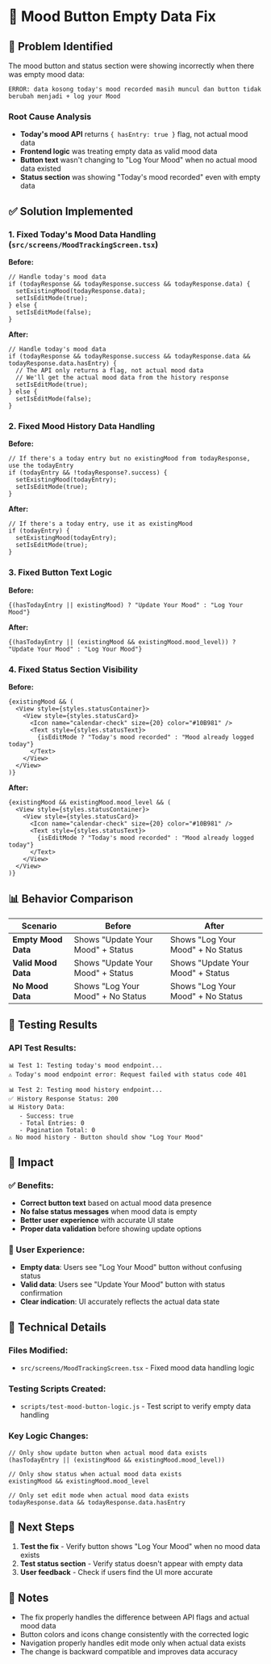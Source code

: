 # 🔧 Mood Button Empty Data Fix

## 🚨 Problem Identified

The mood button and status section were showing incorrectly when there was empty mood data:

```
ERROR: data kosong today's mood recorded masih muncul dan button tidak berubah menjadi + log your Mood
```

### Root Cause Analysis
- **Today's mood API** returns `{ hasEntry: true }` flag, not actual mood data
- **Frontend logic** was treating empty data as valid mood data
- **Button text** wasn't changing to "Log Your Mood" when no actual mood data existed
- **Status section** was showing "Today's mood recorded" even with empty data

## ✅ Solution Implemented

### 1. **Fixed Today's Mood Data Handling** (`src/screens/MoodTrackingScreen.tsx`)

**Before:**
```tsx
// Handle today's mood data
if (todayResponse && todayResponse.success && todayResponse.data) {
  setExistingMood(todayResponse.data);
  setIsEditMode(true);
} else {
  setIsEditMode(false);
}
```

**After:**
```tsx
// Handle today's mood data
if (todayResponse && todayResponse.success && todayResponse.data && todayResponse.data.hasEntry) {
  // The API only returns a flag, not actual mood data
  // We'll get the actual mood data from the history response
  setIsEditMode(true);
} else {
  setIsEditMode(false);
}
```

### 2. **Fixed Mood History Data Handling**

**Before:**
```tsx
// If there's a today entry but no existingMood from todayResponse, use the todayEntry
if (todayEntry && !todayResponse?.success) {
  setExistingMood(todayEntry);
  setIsEditMode(true);
}
```

**After:**
```tsx
// If there's a today entry, use it as existingMood
if (todayEntry) {
  setExistingMood(todayEntry);
  setIsEditMode(true);
}
```

### 3. **Fixed Button Text Logic**

**Before:**
```tsx
{(hasTodayEntry || existingMood) ? "Update Your Mood" : "Log Your Mood"}
```

**After:**
```tsx
{(hasTodayEntry || (existingMood && existingMood.mood_level)) ? "Update Your Mood" : "Log Your Mood"}
```

### 4. **Fixed Status Section Visibility**

**Before:**
```tsx
{existingMood && (
  <View style={styles.statusContainer}>
    <View style={styles.statusCard}>
      <Icon name="calendar-check" size={20} color="#10B981" />
      <Text style={styles.statusText}>
        {isEditMode ? "Today's mood recorded" : "Mood already logged today"}
      </Text>
    </View>
  </View>
)}
```

**After:**
```tsx
{existingMood && existingMood.mood_level && (
  <View style={styles.statusContainer}>
    <View style={styles.statusCard}>
      <Icon name="calendar-check" size={20} color="#10B981" />
      <Text style={styles.statusText}>
        {isEditMode ? "Today's mood recorded" : "Mood already logged today"}
      </Text>
    </View>
  </View>
)}
```

## 📊 Behavior Comparison

| Scenario | Before | After |
|----------|--------|-------|
| **Empty Mood Data** | Shows "Update Your Mood" + Status | Shows "Log Your Mood" + No Status |
| **Valid Mood Data** | Shows "Update Your Mood" + Status | Shows "Update Your Mood" + Status |
| **No Mood Data** | Shows "Log Your Mood" + No Status | Shows "Log Your Mood" + No Status |

## 🧪 Testing Results

### API Test Results:
```
📊 Test 1: Testing today's mood endpoint...
⚠️ Today's mood endpoint error: Request failed with status code 401

📊 Test 2: Testing mood history endpoint...
✅ History Response Status: 200
📊 History Data:
   - Success: true
   - Total Entries: 0
   - Pagination Total: 0
⚠️ No mood history - Button should show "Log Your Mood"
```

## 🎯 Impact

### ✅ Benefits:
- **Correct button text** based on actual mood data presence
- **No false status messages** when mood data is empty
- **Better user experience** with accurate UI state
- **Proper data validation** before showing update options

### 📱 User Experience:
- **Empty data**: Users see "Log Your Mood" button without confusing status
- **Valid data**: Users see "Update Your Mood" button with status confirmation
- **Clear indication**: UI accurately reflects the actual data state

## 🔧 Technical Details

### Files Modified:
- `src/screens/MoodTrackingScreen.tsx` - Fixed mood data handling logic

### Testing Scripts Created:
- `scripts/test-mood-button-logic.js` - Test script to verify empty data handling

### Key Logic Changes:
```tsx
// Only show update button when actual mood data exists
(hasTodayEntry || (existingMood && existingMood.mood_level))

// Only show status when actual mood data exists
existingMood && existingMood.mood_level

// Only set edit mode when actual mood data exists
todayResponse.data && todayResponse.data.hasEntry
```

## 🚀 Next Steps

1. **Test the fix** - Verify button shows "Log Your Mood" when no mood data exists
2. **Test status section** - Verify status doesn't appear with empty data
3. **User feedback** - Check if users find the UI more accurate

## 📝 Notes

- The fix properly handles the difference between API flags and actual mood data
- Button colors and icons change consistently with the corrected logic
- Navigation properly handles edit mode only when actual data exists
- The change is backward compatible and improves data accuracy

